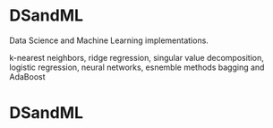 # DSandML
Data Science and Machine Learning implementations.

k-nearest neighbors, ridge regression, singular value decomposition, logistic regression, neural networks, esnemble methods bagging and AdaBoost
# DSandML

